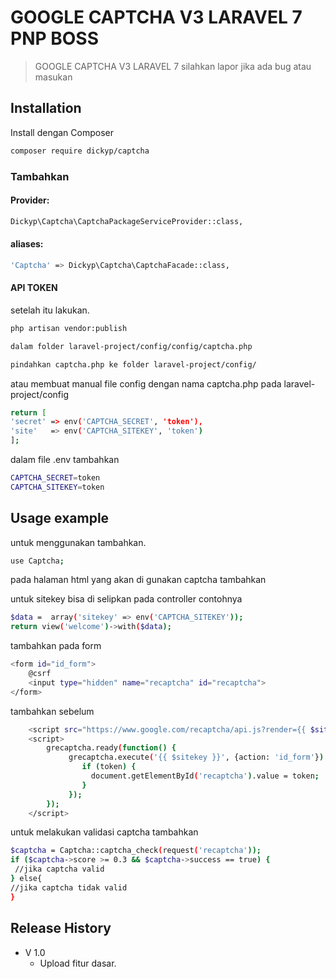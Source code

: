 # GOOGLE CAPTCHA V3 LARAVEL 7  PNP BOSS
> GOOGLE CAPTCHA V3 LARAVEL 7
silahkan lapor jika ada bug atau masukan



## Installation
Install dengan Composer

```sh
composer require dickyp/captcha
```

### Tambahkan

#### Provider:
```sh
Dickyp\Captcha\CaptchaPackageServiceProvider::class,
```

#### aliases:
```sh
'Captcha' => Dickyp\Captcha\CaptchaFacade::class,
```
#### API TOKEN


setelah itu lakukan.
```sh
php artisan vendor:publish

dalam folder laravel-project/config/config/captcha.php

pindahkan captcha.php ke folder laravel-project/config/ 
```

atau membuat manual file config dengan nama captcha.php pada laravel-project/config

```sh
return [
'secret' => env('CAPTCHA_SECRET', 'token'),
'site' 	 => env('CAPTCHA_SITEKEY', 'token')
];
```

dalam file .env tambahkan 
```sh
CAPTCHA_SECRET=token
CAPTCHA_SITEKEY=token
```



## Usage example

untuk menggunakan tambahkan.

```sh
use Captcha;
```

pada halaman html yang akan di gunakan captcha tambahkan

untuk sitekey bisa di selipkan pada controller contohnya

```sh
$data =  array('sitekey' => env('CAPTCHA_SITEKEY'));
return view('welcome')->with($data);
```


tambahkan pada form 

```sh
<form id="id_form">
    @csrf
    <input type="hidden" name="recaptcha" id="recaptcha">
</form>
```


tambahkan sebelum </body>

```sh
    <script src="https://www.google.com/recaptcha/api.js?render={{ $sitekey }}"></script>
    <script>
        grecaptcha.ready(function() {
             grecaptcha.execute('{{ $sitekey }}', {action: 'id_form'}).then(function(token) {
                if (token) {
                  document.getElementById('recaptcha').value = token;
                }
             });
        });
    </script>
```

untuk melakukan validasi captcha tambahkan

```sh
$captcha = Captcha::captcha_check(request('recaptcha'));
if ($captcha->score >= 0.3 && $captcha->success == true) {
 //jika captcha valid 
} else{
//jika captcha tidak valid
}
```


## Release History

* V 1.0 
    * Upload fitur dasar.




